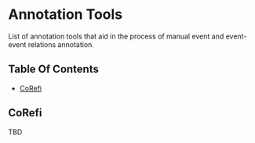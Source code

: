 # Annotation Tools
List of annotation tools that aid in the process of manual event and event-event relations annotation.

## Table Of Contents
- [CoRefi]()


## CoRefi
TBD

